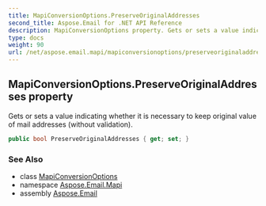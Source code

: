 ```yaml
---
title: MapiConversionOptions.PreserveOriginalAddresses
second_title: Aspose.Email for .NET API Reference
description: MapiConversionOptions property. Gets or sets a value indicating whether it is necessary to keep original value of mail addresses without validation
type: docs
weight: 90
url: /net/aspose.email.mapi/mapiconversionoptions/preserveoriginaladdresses/
---
```

## MapiConversionOptions.PreserveOriginalAddresses property

Gets or sets a value indicating whether it is necessary to keep original value of mail addresses (without validation).

```csharp
public bool PreserveOriginalAddresses { get; set; }
```

### See Also

* class [MapiConversionOptions](../)
* namespace [Aspose.Email.Mapi](../../mapiconversionoptions/)
* assembly [Aspose.Email](../../../)


